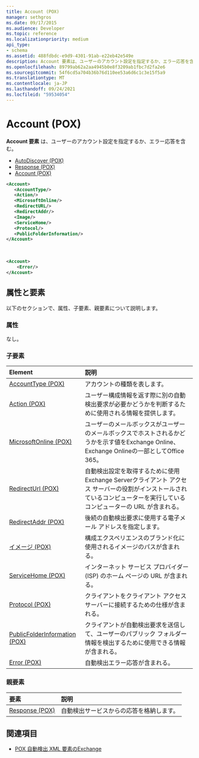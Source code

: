```yaml
---
title: Account (POX)
manager: sethgros
ms.date: 09/17/2015
ms.audience: Developer
ms.topic: reference
ms.localizationpriority: medium
api_type:
- schema
ms.assetid: 488fdbdc-e9d9-4301-91ab-e22eb42e549e
description: Account 要素は、ユーザーのアカウント設定を指定するか、エラー応答を含む。
ms.openlocfilehash: 89799ab62a2aa4945b0e8f3209ab1fbc7d2fa2e6
ms.sourcegitcommit: 54f6cd5a704b36b76d110ee53a6d6c1c3e15f5a9
ms.translationtype: MT
ms.contentlocale: ja-JP
ms.lasthandoff: 09/24/2021
ms.locfileid: "59534054"
---
```

# <a name="account-pox"></a>Account (POX)

**Account 要素** は、ユーザーのアカウント設定を指定するか、エラー応答を含む。 
  
- [AutoDiscover (POX)](autodiscover-pox.md)
- [Response (POX)](response-pox.md)
- [Account (POX)](account-pox.md)
  
```XML
<Account>
   <AccountType/>
   <Action/>
   <MicrosoftOnline/>
   <RedirectURL/>
   <RedirectAddr/>
   <Image/>
   <ServiceHome/>
   <Protocol/>
   <PublicFolderInformation/>
</Account>
```

<br/>

```XML
<Account> 
    <Error/> 
</Account>
```

## <a name="attributes-and-elements"></a>属性と要素

以下のセクションで、属性、子要素、親要素について説明します。
  
### <a name="attributes"></a>属性

なし。
  
### <a name="child-elements"></a>子要素

|**Element**|**説明**|
|:-----|:-----|
|[AccountType (POX)](accounttype-pox.md) <br/> |アカウントの種類を表します。  <br/> |
|[Action (POX)](action-pox.md) <br/> |ユーザー構成情報を返す際に別の自動検出要求が必要かどうかを判断するために使用される情報を提供します。  <br/> |
|[MicrosoftOnline (POX)](microsoftonline-pox.md) <br/> |ユーザーのメールボックスがユーザーのメールボックスでホストされるかどうかを示す値をExchange Online、Exchange Onlineの一部としてOffice 365。  <br/> |
|[RedirectUrl (POX)](redirecturl-pox.md) <br/> |自動検出設定を取得するために使用Exchange Serverクライアント アクセス サーバーの役割がインストールされているコンピューターを実行しているコンピューターの URL が含まれる。  <br/> |
|[RedirectAddr (POX)](redirectaddr-pox.md) <br/> |後続の自動検出要求に使用する電子メール アドレスを指定します。  <br/> |
|[イメージ (POX)](image-pox.md) <br/> |構成エクスペリエンスのブランド化に使用されるイメージのパスが含まれる。  <br/> |
|[ServiceHome (POX)](servicehome-pox.md) <br/> |インターネット サービス プロバイダー (ISP) のホーム ページの URL が含まれる。  <br/> |
|[Protocol (POX)](protocol-pox.md) <br/> |クライアントをクライアント アクセス サーバーに接続するための仕様が含まれる。  <br/> |
|[PublicFolderInformation (POX)](publicfolderinformation-pox.md) <br/> |クライアントが自動検出要求を送信して、ユーザーのパブリック フォルダー情報を検出するために使用できる情報が含まれる。  <br/> |
|[Error (POX)](error-pox.md) <br/> |自動検出エラー応答が含まれる。  <br/> |
   
### <a name="parent-elements"></a>親要素

|**要素**|**説明**|
|:-----|:-----|
|[Response (POX)](response-pox.md) <br/> |自動検出サービスからの応答を格納します。  <br/> |
   
## <a name="see-also"></a>関連項目

- [POX 自動検出 XML 要素のExchange](pox-autodiscover-xml-elements-for-exchange.md)

